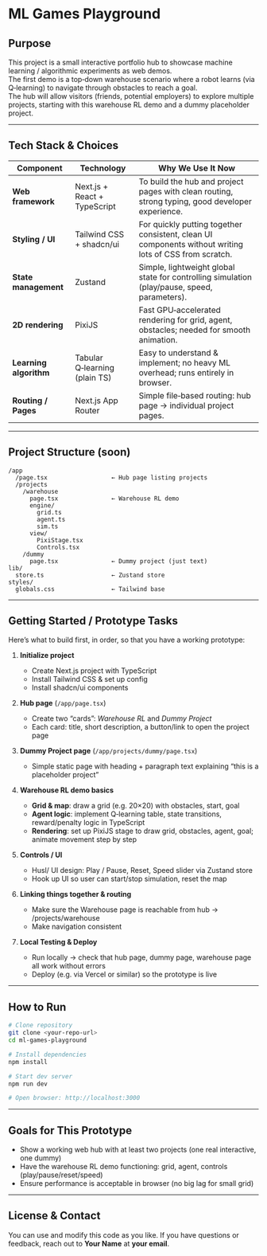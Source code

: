 # ML Games Playground

## Purpose

This project is a small interactive portfolio hub to showcase machine learning / algorithmic experiments as web demos.  
The first demo is a top‑down warehouse scenario where a robot learns (via Q‑learning) to navigate through obstacles to reach a goal.  
The hub will allow visitors (friends, potential employers) to explore multiple projects, starting with this warehouse RL demo and a dummy placeholder project.

---

## Tech Stack & Choices

| Component | Technology | Why We Use It Now |
|---|---|---|
| **Web framework** | Next.js + React + TypeScript | To build the hub and project pages with clean routing, strong typing, good developer experience. |
| **Styling / UI** | Tailwind CSS + shadcn/ui | For quickly putting together consistent, clean UI components without writing lots of CSS from scratch. |
| **State management** | Zustand | Simple, lightweight global state for controlling simulation (play/pause, speed, parameters). |
| **2D rendering** | PixiJS | Fast GPU‑accelerated rendering for grid, agent, obstacles; needed for smooth animation. |
| **Learning algorithm** | Tabular Q‑learning (plain TS) | Easy to understand & implement; no heavy ML overhead; runs entirely in browser. |
| **Routing / Pages** | Next.js App Router | Simple file‑based routing: hub page → individual project pages. |

---

## Project Structure (soon)

```
/app
  /page.tsx                  ← Hub page listing projects
  /projects
    /warehouse
      page.tsx               ← Warehouse RL demo
      engine/
        grid.ts
        agent.ts
        sim.ts
      view/
        PixiStage.tsx
        Controls.tsx
    /dummy
      page.tsx               ← Dummy project (just text)
lib/
  store.ts                   ← Zustand store
styles/
  globals.css                ← Tailwind base
```

---

## Getting Started / Prototype Tasks

Here’s what to build first, in order, so that you have a working prototype:

1. **Initialize project**  
   - Create Next.js project with TypeScript  
   - Install Tailwind CSS & set up config  
   - Install shadcn/ui components  

2. **Hub page** (`/app/page.tsx`)  
   - Create two “cards”: *Warehouse RL* and *Dummy Project*  
   - Each card: title, short description, a button/link to open the project page  

3. **Dummy Project page** (`/app/projects/dummy/page.tsx`)  
   - Simple static page with heading + paragraph text explaining “this is a placeholder project”  

4. **Warehouse RL demo basics**  
   - **Grid & map**: draw a grid (e.g. 20×20) with obstacles, start, goal  
   - **Agent logic**: implement Q‑learning table, state transitions, reward/penalty logic in TypeScript  
   - **Rendering**: set up PixiJS stage to draw grid, obstacles, agent, goal; animate movement step by step  

5. **Controls / UI**  
   - Husl/ UI design: Play / Pause, Reset, Speed slider via Zustand store  
   - Hook up UI so user can start/stop simulation, reset the map  

6. **Linking things together & routing**  
   - Make sure the Warehouse page is reachable from hub → /projects/warehouse  
   - Make navigation consistent  

7. **Local Testing & Deploy**  
   - Run locally → check that hub page, dummy page, warehouse page all work without errors  
   - Deploy (e.g. via Vercel or similar) so the prototype is live  

---

## How to Run

```bash
# Clone repository
git clone <your‑repo‑url>
cd ml‑games‑playground

# Install dependencies
npm install

# Start dev server
npm run dev

# Open browser: http://localhost:3000
```

---

## Goals for This Prototype

- Show a working web hub with at least two projects (one real interactive, one dummy)  
- Have the warehouse RL demo functioning: grid, agent, controls (play/pause/reset/speed)  
- Ensure performance is acceptable in browser (no big lag for small grid)  

---

## License & Contact

You can use and modify this code as you like. If you have questions or feedback, reach out to __Your Name__ at __your email__.
